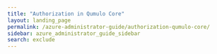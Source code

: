 ```yaml
---
title: "Authorization in Qumulo Core"
layout: landing_page
permalink: /azure-administrator-guide/authorization-qumulo-core/
sidebar: azure_administrator_guide_sidebar
search: exclude
---
```


